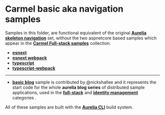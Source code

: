 # Carmel basic aka navigation samples

Samples in this folder, are functional equivalent of the original **[Aurelia skeleton navigation](https://github.com/aurelia/skeleton-navigation)** set, without the two aspnetcore based samples which appear in the **[Carmel Full-stack samples](https://github.com/longarone/Carmel/tree/master/full-stack)** collection.


- **[esnext](https://github.com/longarone/code-samples/tree/master/basic/esnext)**
- **[esnext webpack](https://github.com/longarone/code-samples/tree/master/basic/esnext-webpack)**
- **[typescript](https://github.com/longarone/code-samples/tree/master/basic/typescript)**
- **[typescript-webpack](https://github.com/longarone/code-samples/tree/master/basic/typescript-webpack)**
***
- **[basic blog](https://github.com/longarone/code-samples/tree/master/basic/basic-blog)** sample is contributed by @nickshallee and it represents the start code for the whole **aurelia blog series** of distributed sample applications, used in the **[full-stack](https://github.com/longarone/code-samples/tree/master/full-stack)** and **[identity management](https://github.com/longarone/code-samples/tree/master/identity-management)** categories .

All of these samples are built with the **[Aurelia CLI](http://aurelia.io/docs/build-systems/aurelia-cli)** build system.

